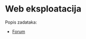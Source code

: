 # Web eksploatacija
Popis zadataka:
- [Forum](https://github.com/fnovak22/ctf-zavrsni/tree/main/Zadaci/Web%20/Forum)
